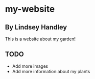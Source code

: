 # my-website
## By Lindsey Handley
This is a website about my garden! 

## TODO
* Add more images
* Add more information about my plants